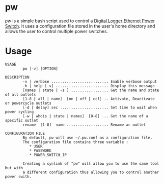 # pw
*pw* is a simple bash script used to control a
[Digital Logger Ethernet Power Switch](http://www.digital-loggers.com/lpc.html "website").
It uses a configuration file stored in the user's home directory and allows the user
to control multiple power switches.

# Usage

```
USAGE
        pw [-v] [OPTION]

DESCRIPTION
        -v | verbose .......................... Enable verbose output
        -h | help [-v] ........................ Display this message
        [names | state | -s ] ................. Get the name and state of all outlets
        [1-8 | all | name]  [on | off | ccl] .. Activate, Deactivate or powercycle outlets
        [-d | delay] sec ...................... Set time to wait when power cycling
        [-w | whois | state | names]  [0-8] ... Get the name of a specific outlet
        rename  [1-8]  name ................... Rename an outlet

CONFIGURATION FILE
        By default, pw will use ~/.pw.conf as a configuration file.
        The configuration file contains three variable :
           * USER
           * PASSWORD
           * POWER_SWITCH_IP

        Creating a synlink of "pw" will allow you to use the same tool but with
        a different configuration thus allowing you to control another power swith.

```
